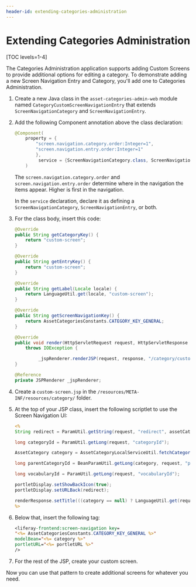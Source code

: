 ```yaml
---
header-id: extending-categories-administration
---
```


# Extending  Categories Administration

[TOC levels=1-4]

The Categories Administration application supports adding Custom Screens to
provide additional options for editing a category. To demonstrate adding a new
Screen Navigation Entry and Category, you'll add one to Categories
Administration.

1.  Create a new Java class in the `asset-categories-admin-web` module named 
    `CategoryCustomScreenNavigationEntry` that extends 
    `ScreenNavigationCategory` and `ScreenNavigationEntry`.

2.  Add the following Component annotation above the class declaration:

    ```java
    @Component(
        property = {
        	"screen.navigation.category.order:Integer=1",
    	    "screen.navigation.entry.order:Integer=1"
    	    },
        	 service = {ScreenNavigationCategory.class, ScreenNavigationEntry.class}
        )
    ```

    The `screen.navigation.category.order` and `screen.navigation.entry.order`
    determine where in the navigation the items appear. Higher is first in the
    navigation.
 
    In the `service` declaration, declare it as defining
    a `ScreenNavigationCategory`, `ScreenNavigationEntry`, or both.

3.  For the class body, insert this code:

    ```java
    @Override
    public String getCategoryKey() {
        return "custom-screen";
    }

    @Override
    public String getEntryKey() {
        return "custom-screen";
    }

    @Override
    public String getLabel(Locale locale) {
        return LanguageUtil.get(locale, "custom-screen");
    }

    @Override
    public String getScreenNavigationKey() {
        return AssetCategoriesConstants.CATEGORY_KEY_GENERAL;
    }

    @Override
    public void render(HttpServletRequest request, HttpServletResponse response)
        throws IOException {

             _jspRenderer.renderJSP(request, response, "/category/custom-screen.jsp");
    }

    @Reference
    private JSPRenderer _jspRenderer;
    ```

4.  Create a `custom-screen.jsp` in the 
    `/resources/META-INF/resources/category/` folder.
 
5.  At the top of your JSP class, insert the following scriptlet to use the 
    Screen Navigation UI:

    ```jsp
    <%
    String redirect = ParamUtil.getString(request, "redirect", assetCategoriesDisplayContext.getEditCategoryRedirect());

    long categoryId = ParamUtil.getLong(request, "categoryId");

    AssetCategory category = AssetCategoryLocalServiceUtil.fetchCategory(categoryId);

    long parentCategoryId = BeanParamUtil.getLong(category, request, "parentCategoryId");

    long vocabularyId = ParamUtil.getLong(request, "vocabularyId");

    portletDisplay.setShowBackIcon(true);
    portletDisplay.setURLBack(redirect);

    renderResponse.setTitle(((category == null) ? LanguageUtil.get(request, "add-new-category") : category.getTitle(locale)));
    %>
    ```

6.  Below that, insert the following tag:

    ```jsp
    <liferay-frontend:screen-navigation key=
    "<%= AssetCategoriesConstants.CATEGORY_KEY_GENERAL %>"
    modelBean="<%= category %>"
    portletURL="<%= portletURL %>"
    />
    ```

7. For the rest of the JSP, create your custom screen.

Now you can use that pattern to create additional screens for whatever you need.
